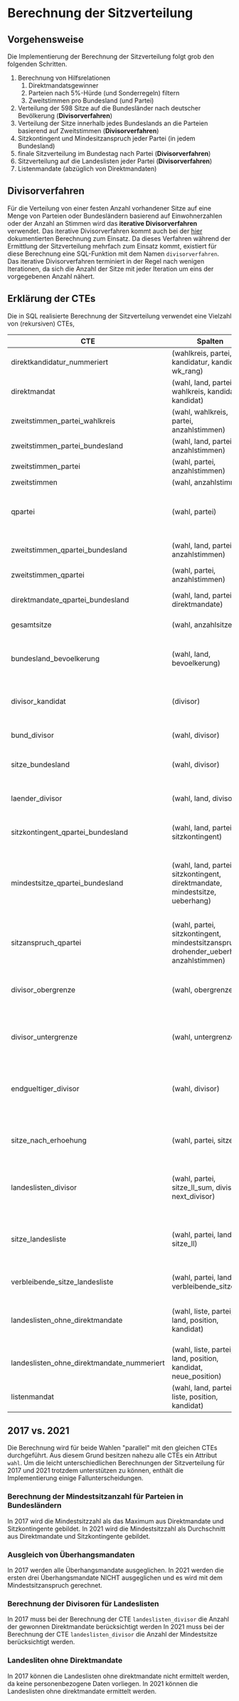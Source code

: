 # Berechnung der Sitzverteilung

## Vorgehensweise
Die Implementierung der Berechnung der Sitzverteilung folgt grob den folgenden Schritten. 

1. Berechnung von Hilfsrelationen
   1. Direktmandatsgewinner
   2. Parteien nach 5%-Hürde (und Sonderregeln) filtern
   3. Zweitstimmen pro Bundesland (und Partei)
3. Verteilung der 598 Sitze auf die Bundesländer nach deutscher Bevölkerung (**Divisorverfahren**)
4. Verteilung der Sitze innerhalb jedes Bundeslands an die Parteien basierend auf Zweitstimmen (**Divisorverfahren**)
5. Sitzkontingent und Mindesitzanspruch jeder Partei (in jedem Bundesland)
6. finale Sitzverteilung im Bundestag nach Partei (**Divisorverfahren**)
7. Sitzverteilung auf die Landeslisten jeder Partei (**Divisorverfahren**)
8. Listenmandate (abzüglich von Direktmandaten)

## Divisorverfahren
Für die Verteilung von einer festen Anzahl vorhandener Sitze auf eine Menge von Parteien oder Bundesländern basierend auf Einwohnerzahlen oder der Anzahl an Stimmen wird das **iterative Divisorverfahren** verwendet.
Das iterative Divisorverfahren kommt auch bei der [hier](https://www.bundeswahlleiter.de/dam/jcr/bf33c285-ee92-455a-a9c3-8d4e3a1ee4b4/btw21_sitzberechnung.pdf) dokumentierten Berechnung zum Einsatz.
Da dieses Verfahren während der Ermittlung der Sitzverteilung mehrfach zum Einsatz kommt, existiert für diese Berechnung eine SQL-Funktion mit dem Namen ```divisorverfahren```.
Das iterative Divisorverfahren terminiert in der Regel nach wenigen Iterationen, da sich die Anzahl der Sitze mit jeder Iteration um eins der vorgegebenen Anzahl nähert.

## Erklärung der CTEs
Die in SQL realisierte Berechnung der Sitzverteilung verwendet eine Vielzahl von (rekursiven) CTEs, 

| CTE                                        | Spalten                                                                                 | Beschreibung                                                                                                                                                                                                            |
|--------------------------------------------|-----------------------------------------------------------------------------------------|-------------------------------------------------------------------------------------------------------------------------------------------------------------------------------------------------------------------------|
| direktkandidatur_nummeriert                | (wahlkreis, partei, kandidatur, kandidat, wk_rang)                                      | Direktkandidaturen mit Rang in ihrem Wahlkreis                                                                                                                                                                          |
| direktmandat                               | (wahl, land, partei, wahlkreis, kandidatur, kandidat)                                   | Gewinner von Direktmandaten                                                                                                                                                                                             |
| zweitstimmen_partei_wahlkreis              | (wahl, wahlkreis, partei, anzahlstimmen)                                                | Zweitstimmen pro Wahl, Partei und Wahlkreis                                                                                                                                                                             |
| zweitstimmen_partei_bundesland             | (wahl, land, partei, anzahlstimmen)                                                     | Zweitstimmen pro Wahl, Bundesland und Partei                                                                                                                                                                            |
| zweitstimmen_partei                        | (wahl, partei, anzahlstimmen)                                                           | Zweitstimmen pro Wahl und Partei                                                                                                                                                                                        |
| zweitstimmen                               | (wahl, anzahlstimmen)                                                                   | Zweitstimmen pro Wahl                                                                                                                                                                                                   |
| qpartei                                    | (wahl, partei)                                                                          | qualifizierte (>= 5% der bundesweiten, gültigen Zweitstimmen Parteien oder >= 3 Direktmandate oder nationale Minderheit) Parteien                                                                                       |
| zweitstimmen_qpartei_bundesland            | (wahl, land, partei, anzahlstimmen)                                                     | Zweitstimmen pro Wahl, Bundesland und Partei (nur für qualifizierte Parteien)                                                                                                                                           |
| zweitstimmen_qpartei                       | (wahl, partei, anzahlstimmen)                                                           | Zweitstimmen pro Wahl und Partei (nur für qualifizierte Parteien)                                                                                                                                                       |
| direktmandate_qpartei_bundesland           | (wahl, land, partei, direktmandate)                                                     | Anzahl von Direktmandaten pro Wahl, Partei und Bundesland (nur für qualifizierte Parteien)                                                                                                                              |
| gesamtsitze                                | (wahl, anzahlsitze)                                                                     | Startwert für Anzahl der Sitze im Bundestag                                                                                                                                                                             |
| bundesland_bevoelkerung                    | (wahl, land, bevoelkerung)                                                              | deutsche Bevölkerung pro Bundesland und Wahl (stimmt nicht mit der Anzahl der Wahlberechtigten oder dem Wert von den Strukturdaten überein)                                                                             |
| divisor_kandidat                           | (divisor)                                                                               | für das iterative Divisorverfahren verwendete Werte, um mögliche Divisorkandidaten zu ermitteln (später Sitzanzahl +/-0,5)                                                                                              |
| bund_divisor                               | (wahl, divisor)                                                                         | Divisor, mit welchem die anfänglichen 598 Sitze auf die Bundesländer aufgeteilt werden                                                                                                                                  |
| sitze_bundesland                           | (wahl, divisor)                                                                         | Anzahl der Sitze für jedes Bundesland berechnet mit dem Divisor von ```bund_divisor```                                                                                                                                  |
| laender_divisor                            | (wahl, land, divisor)                                                                   | Divisor für jedes Bundesland, mit welchem die mit ```sitze_bundesland``` berechneten Sitze pro Bundesland auf die Parteien aufgeteilt werden                                                                            |
| sitzkontingent_qpartei_bundesland          | (wahl, land, partei, sitzkontingent)                                                    | Anzahl der Sitze für Parteien in jedem Bundesland berechnet mit den Divisoren von ```laender_divisor```                                                                                                                 |
| mindestsitze_qpartei_bundesland            | (wahl, land, partei, sitzkontingent, direktmandate, mindestsitze, ueberhang)            | Mindestanzahl der Sitze für Parteien in jedem Bundesland basierend auf den Berechnungen von ```sitzkontingent_qpartei_bundesland``` und der Anzahl gewonnener Direktmandate inklusive dem dadurch entstehenden Überhang |
| sitzanspruch_qpartei                       | (wahl, partei, sitzkontingent, mindestsitzanspruch, drohender_ueberhang, anzahlstimmen) | Mindestanzahl der Sitze für Parteien basierend auf den Mindestsitzanzahlen der einzelnen Länder inklusive dem dadurch entstehenden Überhang                                                                             |
| divisor_obergrenze                         | (wahl, obergrenze)                                                                      | Obergrenze für den Divisor, aus welchem hervorgeht wie viele Stimmen für ein Mandat erforderlich sind unter Berücksichtigung des Überhangs                                                                              |
| divisor_untergrenze                        | (wahl, untergrenze)                                                                     | Untergrenze für den Divisor, aus welchem hervorgeht wie viele Stimmen für ein Mandat erforderlich sind unter Berücksichtigung des Überhangs                                                                             |
| endgueltiger_divisor                       | (wahl, divisor)                                                                         | endgültiger Divisor, aus welchem hervorgeht wie viele Stimmen für ein Mandat erforderlich sind unter Berücksichtigung des Überhangs als Mittelwert der Ober- und Untergrenze                                            |
| sitze_nach_erhoehung                       | (wahl, partei, sitze)                                                                   | Anzahl der Sitze für Parteien berechnet mit dem endgültigen Divisor unter Berücksichtigung der bereits berechneten Mindestsitzzahl                                                                                      |
| landeslisten_divisor                       | (wahl, partei, sitze_ll_sum, divisor, next_divisor)                                     | Divisor für jedes Bundesland und jede Partei, mit welchem die mit ```sitze_nach_erhoehung``` berechneten Sitze pro Partei auf die Bundesländer aufgeteilt werden                                                        |
| sitze_landesliste                          | (wahl, partei, land, sitze_ll)                                                          | Anzahl der Sitze pro Land für jede Partei berechnet mit den Divisoren von ```landeslisten_divisor``` basierend auf der Sitzanzahl nach Erhöhung und der Mindestsitzanzahl                                               |
| verbleibende_sitze_landesliste             | (wahl, partei, land, verbleibende_sitze)                                                | Anzahl der Sitze pro Land für jede Partei, die nicht von Direktmandaten belegt werden                                                                                                                                   |
| landeslisten_ohne_direktmandate            | (wahl, liste, partei, land, position, kandidat)                                         | Landeslisten ohne Kandidaten, die durch ein Direktmandat bereits direkt in den Bundestag einziehen (kann nur für 2021 ermittelt werden)                                                                                 |
| landeslisten_ohne_direktmandate_nummeriert | (wahl, liste, partei, land, position, kandidat, neue_position)                          | Landeslisten mit aktualisierten Listenplätzen nach dem Entfernen der Gewinner eines Direktmandats                                                                                                                       |
| listenmandat                               | (wahl, land, partei, liste, position, kandidat)                                         | Alle Kandidaten, die über die Landeslisten einen Platz im Bundestag erhalten                                                                                                                                            |

## 2017 vs. 2021
Die Berechnung wird für beide Wahlen "parallel" mit den gleichen CTEs durchgeführt.
Aus diesem Grund besitzen nahezu alle CTEs ein Attribut ```wahl```.
Um die leicht unterschiedlichen Berechnungen der Sitzverteilung für 2017 und 2021 trotzdem unterstützen zu können, enthält die Implementierung einige Fallunterscheidungen.

### Berechnung der Mindestsitzanzahl für Parteien in Bundesländern
In 2017 wird die Mindestsitzzahl als das Maximum aus Direktmandate und Sitzkontingente gebildet.
In 2021 wird die Mindestsitzzahl als Durchschnitt aus Direktmandate und Sitzkontingente gebildet.

### Ausgleich von Überhangsmandaten
In 2017 werden alle Überhangsmandate ausgeglichen.
In 2021 werden die ersten drei Überhangsmandate NICHT ausgeglichen und es wird mit dem Mindestsitzanspruch gerechnet.

### Berechnung der Divisoren für Landeslisten
In 2017 muss bei der Berechnung der CTE ```landeslisten_divisor``` die Anzahl der gewonnen Direktmandate berücksichtigt werden
In 2021 muss bei der Berechnung der CTE ```landeslisten_divisor``` die Anzahl der Mindestsitze berücksichtigt werden.

### Landesliten ohne Direktmandate
In 2017 können die Landeslisten ohne direktmandate nicht ermittelt werden, da keine personenbezogene Daten vorliegen.
In 2021 können die Landeslisten ohne direktmandate ermittelt werden.
